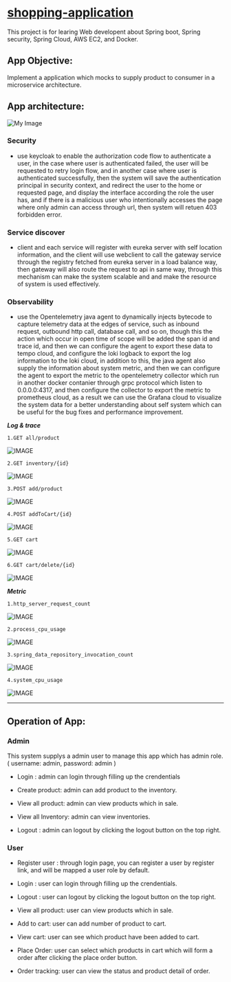 # [shopping-application](http://shopping-app.tangpoyu.click/home)

This project is for learing Web developent about Spring boot, Spring security, Spring Cloud, AWS EC2, and Docker.

## App Objective:
Implement a application which mocks to supply product to consumer in a microservice architecture.

## App architecture:
![My Image](image/architecture.png)

### Security
* use keycloak to enable the authorization code flow to authenticate a user, in the case where user is authenticated failed, the user will be 
requested to retry login flow, and in another case where user is authenticated successfully, then the system will save the authentication principal in
security context, and redirect the user to the home or requested page, and display the interface according the role the user has, and if there is a malicious user
who intentionally accesses the page where only admin can access through url, then system will retuen 403 forbidden error.

### Service discover
* client and each service will register with eureka server with self location information, and the client will use webclient to call the gateway service through 
the registry fetched from eureka server in a load balance way, then gateway will also route the request to api in same way, through this mechanism can make the system
scalable and and make the resource of system is used effectively.

### Observability
* use the Opentelemetry java agent to dynamically injects bytecode to capture telemetry data at the edges of service, such as inbound request, outbound http call,
database call, and so on, though this the action which occur in open time of scope will be added the span id and trace id, and then we can configure the agent to
export these data to tempo cloud, and configure the loki logback to export the log information to the loki cloud, in addition to this, the java agent also supply 
the information about system metric, and then we can configure the agent to export the metric to the opentelemetry collector which run in another docker contanier
through grpc protocol which listen to 0.0.0.0:4317, and then configure the collector to export the metric to prometheus cloud, as a result we can use the Grafana 
cloud to visualize the system data for a better understanding about self system which can be useful for the bug fixes and performance improvement.

***Log & trace***


    1.GET all/product

![IMAGE](image/trace&log/allProduct.png)

    2.GET inventory/{id}

![IMAGE](image/trace&log/inventoryId.png)

    3.POST add/product

![IMAGE](image/trace&log/addProduct.png)

    4.POST addToCart/{id}

![IMAGE](image/trace&log/addToCart.png)

    5.GET cart

![IMAGE](image/trace&log/cart.png)

    6.GET cart/delete/{id}

![IMAGE](image/trace&log/cartDelete.png)

***Metric***

    1.http_server_request_count

![IMAGE](image/metric/http_server_request_count.png)

    2.process_cpu_usage

![IMAGE](image/metric/process_cpu_usage.png)

    3.spring_data_repository_invocation_count

![IMAGE](image/metric/spring_data_repository_invocation_count.png)

    4.system_cpu_usage

![IMAGE](image/metric/system_cpu_usage.png)

****

## Operation of App:

### Admin 

This system supplys a admin user to manage this app which has admin role. ( username: admin, password: admin )

* Login : admin can login through filling up the crendentials

* Create product: admin can add product to the inventory.

* View all product: admin can view products which in sale.

* View all Inventory: admin can view inventories.

* Logout : admin can logout by clicking the logout button on the top right.


### User

* Register user : through login page, you can register a user by register link, and will be mapped a user role by default.

* Login : user can login through filling up the crendentials.

* Logout : user can logout by clicking the logout button on the top right.

* View all product: user can view products which in sale.

* Add to cart: user can add number of product to cart.

* View cart: user can see which product have been added to cart.

* Place Order: user can select which products in cart which will form a order after clicking the place order button.

* Order tracking: user can view the status and product detail of order.






